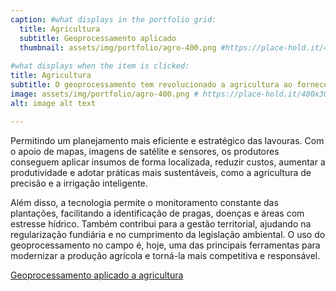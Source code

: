 ```yaml
---
caption: #what displays in the portfolio grid:
  title: Agricultura
  subtitle: Geoprocessamento aplicado
  thumbnail: assets/img/portfolio/agro-400.png #https://place-hold.it/400x300
  
#what displays when the item is clicked:
title: Agricultura
subtitle: O geoprocessamento tem revolucionado a agricultura ao fornecer informações precisas sobre o solo, relevo e clima.
image: assets/img/portfolio/agro-400.png # https://place-hold.it/400x300 main image, can be a link or a file in assets/img/portfolio
alt: image alt text

---
```

Permitindo um planejamento mais eficiente e estratégico das lavouras. Com o apoio de mapas, imagens de satélite e sensores, os produtores conseguem aplicar insumos de forma localizada, reduzir custos, aumentar a produtividade e adotar práticas mais sustentáveis, como a agricultura de precisão e a irrigação inteligente.

Além disso, a tecnologia permite o monitoramento constante das plantações, facilitando a identificação de pragas, doenças e áreas com estresse hídrico. Também contribui para a gestão territorial, ajudando na regularização fundiária e no cumprimento da legislação ambiental. O uso do geoprocessamento no campo é, hoje, uma das principais ferramentas para modernizar a produção agrícola e torná-la mais competitiva e responsável.


[Geoprocessamento aplicado a agricultura](agricultura.html)

